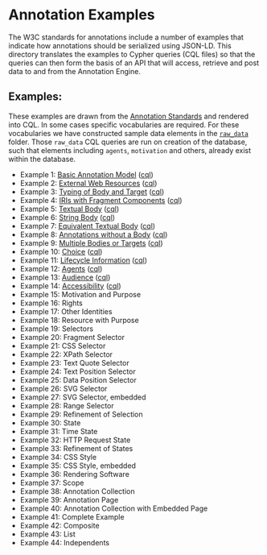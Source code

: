 # Annotation Examples

The W3C standards for annotations include a number of examples that indicate how annotations should be serialized using JSON-LD.  This directory translates the examples to Cypher queries (CQL files) so that the queries can then form the basis of an API that will access, retrieve and post data to and from the Annotation Engine.

## Examples:

These examples are drawn from the [Annotation Standards]() and rendered into CQL.  In some cases specific vocabularies are required.  For these vocabularies we have constructed sample data elements in the [`raw_data`](../raw_data) folder.  Those `raw_data` CQL queries are run on creation of the database, such that elements including `agents`, `motivation` and others, already exist within the database.

  * Example 1: [Basic Annotation Model](https://www.w3.org/TR/annotation-model/#annotations) ([cql](example1.cql))
  * Example 2: [External Web Resources](https://www.w3.org/TR/annotation-model/#external-web-resources)  ([cql](example2.cql))
  * Example 3: [Typing of Body and Target](https://www.w3.org/TR/annotation-model/#classes)  ([cql](example3.cql))
  * Example 4: [IRIs with Fragment Components](https://www.w3.org/TR/annotation-model/#segments-of-external-resources)  ([cql](example4.cql))
  * Example 5: [Textual Body](https://www.w3.org/TR/annotation-model/#embedded-textual-body) ([cql](example5.cql))
  * Example 6: [String Body](https://www.w3.org/TR/annotation-model/#string-body) ([cql](example6.cql))
  * Example 7: [Equivalent Textual Body](https://www.w3.org/TR/annotation-model/#string-body) ([cql](example7.cql))
  * Example 8: [Annotations without a Body](https://www.w3.org/TR/annotation-model/#cardinality-of-bodies-and-targets) ([cql](example8.cql))
  * Example 9: [Multiple Bodies or Targets](https://www.w3.org/TR/annotation-model/#cardinality-of-bodies-and-targets) ([cql](example9.cql))
  * Example 10: [Choice](https://www.w3.org/TR/annotation-model/#choice-between-bodies) ([cql](example10.cql))
  * Example 11: [Lifecycle Information](https://www.w3.org/TR/annotation-model/#lifecycle-information) ([cql](example11.cql))
  * Example 12: [Agents](https://www.w3.org/TR/annotation-model/#agents) ([cql](example12.cql))
  * Example 13: [Audience](https://www.w3.org/TR/annotation-model/#intended-audience) ([cql](example13.cql))
  * Example 14: [Accessibility](https://www.w3.org/TR/annotation-model/#accessibility-of-content) ([cql](example14.cql))
  * Example 15: Motivation and Purpose
  * Example 16: Rights
  * Example 17: Other Identities
  * Example 18: Resource with Purpose
  * Example 19: Selectors
  * Example 20: Fragment Selector
  * Example 21: CSS Selector
  * Example 22: XPath Selector
  * Example 23: Text Quote Selector
  * Example 24: Text Position Selector
  * Example 25: Data Position Selector
  * Example 26: SVG Selector
  * Example 27: SVG Selector, embedded
  * Example 28: Range Selector
  * Example 29: Refinement of Selection
  * Example 30: State
  * Example 31: Time State
  * Example 32: HTTP Request State
  * Example 33: Refinement of States
  * Example 34: CSS Style
  * Example 35: CSS Style, embedded
  * Example 36: Rendering Software
  * Example 37: Scope
  * Example 38: Annotation Collection
  * Example 39: Annotation Page
  * Example 40: Annotation Collection with Embedded Page
  * Example 41: Complete Example
  * Example 42: Composite
  * Example 43: List
  * Example 44: Independents

